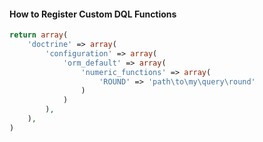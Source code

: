 #### How to Register Custom DQL Functions

```php
return array(    
    'doctrine' => array(
        'configuration' => array(
            'orm_default' => array(
                'numeric_functions' => array(
                    'ROUND' => 'path\to\my\query\round'
                )
            )
        ),
    ),
)
```
